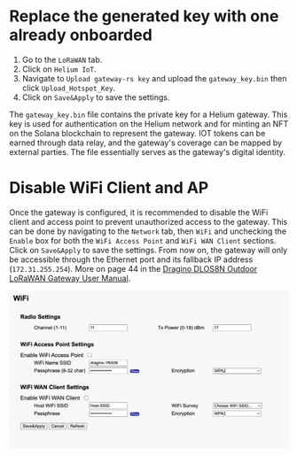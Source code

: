 # Replace the generated key with one already onboarded

1. Go to the `LoRaWAN` tab.
2. Click on `Helium IoT`.
3. Navigate to `Upload gateway-rs key` and upload the `gateway_key.bin` then click `Upload_Hotspot_Key`.
4. Click on `Save&Apply` to save the settings.

The `gateway_key.bin` file contains the private key for a Helium gateway. This key is used for authentication on the Helium network and for minting an NFT on the Solana blockchain to represent the gateway. IOT tokens can be earned through data relay, and the gateway's coverage can be mapped by external parties. The file essentially serves as the gateway's digital identity.

# Disable WiFi Client and AP

Once the gateway is configured, it is recommended to disable the WiFi client and access point to prevent unauthorized access to the gateway. This can be done by navigating to the `Network` tab, then `WiFi` and unchecking the `Enable` box for both the `WiFi Access Point` and `WiFi WAN Client` sections. Click on `Save&Apply` to save the settings. From now on, the gateway will only be accessible through the Ethernet port and its fallback IP address (`172.31.255.254`). More on page 44 in the [Dragino DLOS8N Outdoor LoRaWAN Gateway User Manual](</docs/Dragino%20DLOS8N%20Gateway%20User%20Manual%20(EN).pdf>).

![alt text](/images/wifi_ap.png)
